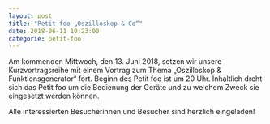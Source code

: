```yaml
---
layout: post
title: "Petit foo „Oszilloskop & Co“"
date: 2018-06-11 10:23:00
categorie: petit-foo
---
```

Am kommenden Mittwoch, den 13. Juni 2018, setzen wir unsere Kurzvortragsreihe mit einem Vortrag zum Thema „Oszilloskop & Funktionsgenerator“ fort. Beginn des Petit foo ist um 20 Uhr. Inhaltlich dreht sich das Petit foo um die Bedienung der Geräte und zu welchem Zweck sie eingesetzt werden können.

Alle interessierten Besucherinnen und Besucher sind  herzlich eingeladen!